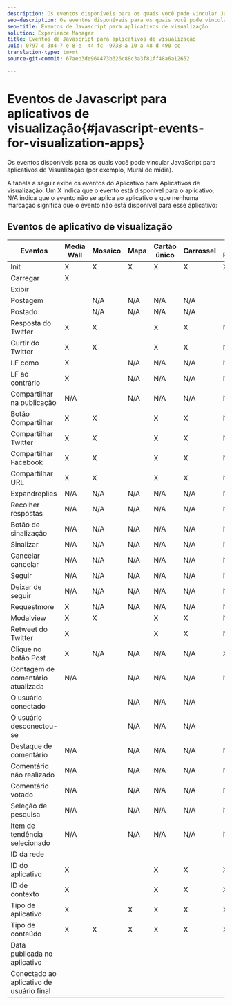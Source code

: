 ```yaml
---
description: Os eventos disponíveis para os quais você pode vincular JavaScript para aplicativos de Visualização (por exemplo, Mural de mídia).
seo-description: Os eventos disponíveis para os quais você pode vincular JavaScript para aplicativos de Visualização (por exemplo, Mural de mídia).
seo-title: Eventos de Javascript para aplicativos de visualização
solution: Experience Manager
title: Eventos de Javascript para aplicativos de visualização
uuid: 0797 c 384-7 e 8 e -44 fc -9738-a 10 a 48 d 490 cc
translation-type: tm+mt
source-git-commit: 67aeb3de964473b326c88c3a3f81ff48a6a12652

---
```



# Eventos de Javascript para aplicativos de visualização{#javascript-events-for-visualization-apps}

Os eventos disponíveis para os quais você pode vincular JavaScript para aplicativos de Visualização (por exemplo, Mural de mídia).

A tabela a seguir exibe os eventos do Aplicativo para Aplicativos de visualização. Um X indica que o evento está disponível para o aplicativo, N/A indica que o evento não se aplica ao aplicativo e que nenhuma marcação significa que o evento não está disponível para esse aplicativo:

## Eventos de aplicativo de visualização

| Eventos | Media Wall | Mosaico | Mapa | Cartão único | Carrossel | Botão Postagem | Pelstrip |
|---|---|---|---|---|---|---|---|
| Init | X | X | X | X | X | X | X |
| Carregar | X |  |  |  |  |  |  |
| Exibir |  |  |  |  |  |  |  |
| Postagem |  | N/A | N/A | N/A | N/A |  | N/A |
| Postado |  | N/A | N/A | N/A | N/A |  | N/A |
| Resposta do Twitter | X | X |  | X | X | N/A | X |
| Curtir do Twitter | X | X |  | X | X | N/A | X |
| LF como | X |  | N/A | N/A | N/A | N/A | N/A |
| LF ao contrário | X |  | N/A | N/A | N/A | N/A | N/A |
| Compartilhar na publicação | N/A |  | N/A | N/A | N/A | N/A | N/A |
| Botão Compartilhar | X | X |  | X | X | N/A | X |
| Compartilhar Twitter | X | X |  | X | X | N/A | X |
| Compartilhar Facebook | X | X |  | X | X | N/A | X |
| Compartilhar URL | X | X |  | X | X | N/A | X |
| Expandreplies | N/A | N/A | N/A | N/A | N/A | N/A | N/A |
| Recolher respostas | N/A | N/A | N/A | N/A | N/A | N/A | N/A |
| Botão de sinalização | N/A | N/A | N/A | N/A | N/A | N/A | N/A |
| Sinalizar | N/A | N/A | N/A | N/A | N/A | N/A | N/A |
| Cancelar cancelar | N/A | N/A | N/A | N/A | N/A | N/A | N/A |
| Seguir | N/A | N/A | N/A | N/A | N/A | N/A | N/A |
| Deixar de seguir | N/A | N/A | N/A | N/A | N/A | N/A | N/A |
| Requestmore | X | N/A | N/A | N/A | N/A | N/A | N/A |
| Modalview | X | X |  | X | X | N/A | X |
| Retweet do Twitter | X |  |  | X | X | N/A | X |
| Clique no botão Post | X | N/A | N/A | N/A | N/A | X | N/A |
| Contagem de comentário atualizada | N/A |  | N/A | N/A | N/A | N/A | N/A |
| O usuário conectado |  |  | N/A | N/A | N/A |  | N/A |
| O usuário desconectou-se |  |  | N/A | N/A | N/A |  | N/A |
| Destaque de comentário | N/A |  | N/A | N/A | N/A | N/A | N/A |
| Comentário não realizado | N/A |  | N/A | N/A | N/A | N/A | N/A |
| Comentário votado | N/A |  | N/A | N/A | N/A | N/A | N/A |
| Seleção de pesquisa | N/A |  | N/A | N/A | N/A | N/A | N/A |
| Item de tendência selecionado | N/A |  | N/A | N/A | N/A | N/A | N/A |
| ID da rede |  |  |  |  |  |  | N/A |
| ID do aplicativo | X |  |  | X | X | X | X |
| ID de contexto | X |  |  | X | X | X | X |
| Tipo de aplicativo | X |  | X | X | X | X | X |
| Tipo de conteúdo | X | X | X | X | X | X |  |
| Data publicada no aplicativo |  |  |  |  |  |  |  |
| Conectado ao aplicativo de usuário final |  |  |  |  |  |  |  |

